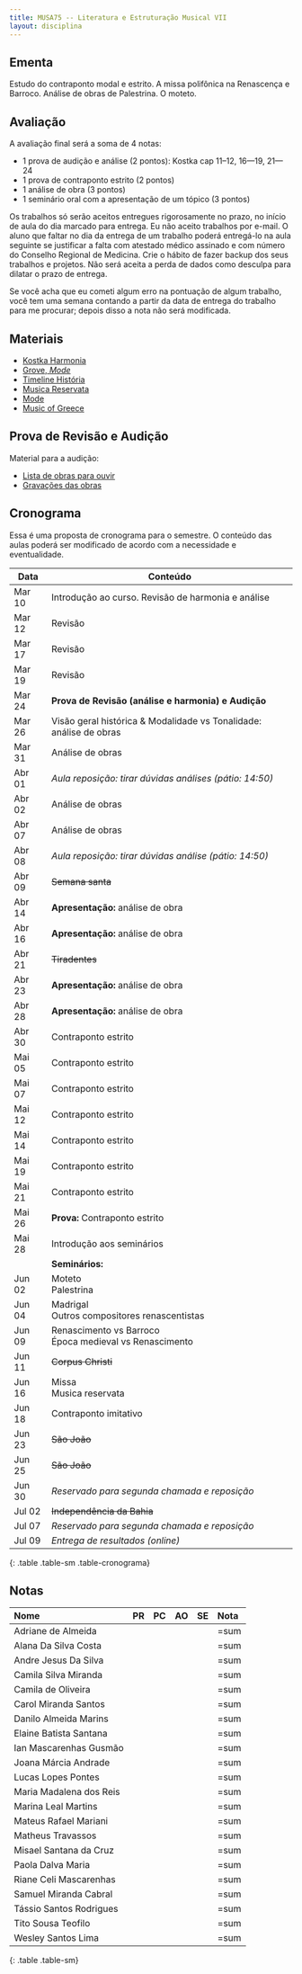 ```yaml
---
title: MUSA75 -- Literatura e Estruturação Musical VII
layout: disciplina
---
```


## Ementa

Estudo do contraponto modal e estrito. A missa polifônica na
Renascença e Barroco. Análise de obras de Palestrina. O moteto.

## Avaliação

A avaliação final será a soma de 4 notas:

 - 1 prova de audição e análise (2 pontos): Kostka cap 11–12, 16—19,
   21—24
 - 1 prova de contraponto estrito (2 pontos)
 - 1 análise de obra (3 pontos)
 - 1 seminário oral com a apresentação de um tópico (3 pontos)

Os trabalhos só serão aceitos entregues rigorosamente no prazo, no
início de aula do dia marcado para entrega. Eu não aceito trabalhos
por e-mail. O aluno que faltar no dia da entrega de um trabalho poderá
entregá-lo na aula seguinte se justificar a falta com atestado médico
assinado e com número do Conselho Regional de Medicina. Crie o hábito
de fazer backup dos seus trabalhos e projetos. Não será aceita a perda
de dados como desculpa para dilatar o prazo de entrega.

Se você acha que eu cometi algum erro na pontuação de algum trabalho,
você tem uma semana contando a partir da data de entrega do trabalho
para me procurar; depois disso a nota não será modificada.

## Materiais

- [Kostka Harmonia][1]
- [Grove, _Mode_][2]
- [Timeline História][4]
- [Musica Reservata](https://en.wikipedia.org/wiki/Musica_reservata)
- [Mode](https://en.wikipedia.org/wiki/Mode_(music))
- [Music of Greece](https://en.wikipedia.org/wiki/Music_of_Greece)

<!--
## Trabalho de Análise

  * [Trabalho de Análise](/pedro/trabalho-analise/)

-->

## Prova de Revisão e Audição

Material para a audição:

- [Lista de obras para ouvir](/pedro/lista-prova-audicao-lem-7/)
- [Gravações das obras][3]

## Cronograma

Essa é uma proposta de cronograma para o semestre. O conteúdo das
aulas poderá ser modificado de acordo com a necessidade e
eventualidade.

| Data   | Conteúdo                                                           |
| ---    | ---                                                                |
| Mar 10 | Introdução ao curso. Revisão de harmonia e análise                 |
| Mar 12 | Revisão                                                            |
| Mar 17 | Revisão                                                            |
| Mar 19 | Revisão                                                            |
| Mar 24 | **Prova de Revisão (análise e harmonia) e Audição**                |
| Mar 26 | Visão geral histórica & Modalidade vs Tonalidade: análise de obras |
| Mar 31 | Análise de obras                                                   |
| Abr 01 | _Aula reposição: tirar dúvidas análises (pátio: 14:50)_            |
| Abr 02 | Análise de obras                                                   |
| Abr 07 | Análise de obras                                                   |
| Abr 08 | _Aula reposição: tirar dúvidas análise (pátio: 14:50)_             |
| Abr 09 | <del>Semana santa</del>                                            |
| Abr 14 | **Apresentação:** análise de obra                                  |
| Abr 16 | **Apresentação:** análise de obra                                  |
| Abr 21 | <del>Tiradentes</del>                                              |
| Abr 23 | **Apresentação:** análise de obra                                  |
| Abr 28 | **Apresentação:** análise de obra                                  |
| Abr 30 | Contraponto estrito                                                |
| Mai 05 | Contraponto estrito                                                |
| Mai 07 | Contraponto estrito                                                |
| Mai 12 | Contraponto estrito                                                |
| Mai 14 | Contraponto estrito                                                |
| Mai 19 | Contraponto estrito                                                |
| Mai 21 | Contraponto estrito                                                |
| Mai 26 | **Prova:** Contraponto estrito                                     |
| Mai 28 | Introdução aos seminários                                          |
|        | **Seminários:**                                                    |
| Jun 02 | Moteto <br/> Palestrina                                            |
| Jun 04 | Madrigal <br/> Outros compositores renascentistas                  |
| Jun 09 | Renascimento vs Barroco <br/> Época medieval vs Renascimento       |
| Jun 11 | <del>Corpus Christi</del>                                          |
| Jun 16 | Missa <br/> Musica reservata                                       |
| Jun 18 | Contraponto imitativo                                              |
| Jun 23 | <del>São João</del>                                                |
| Jun 25 | <del>São João</del>                                                |
| Jun 30 | _Reservado para segunda chamada e reposição_                       |
| Jul 02 | <del>Independência da Bahia</del>                                  |
| Jul 07 | _Reservado para segunda chamada e reposição_                       |
| Jul 09 | _Entrega de resultados (online)_                                   |
{: .table .table-sm .table-cronograma}


## Notas


| Nome                    | PR | PC | AO | SE | Nota |
|:------------------------|:---|:---|:---|:---|:-----|
| Adriane de Almeida      |    |    |    |    | =sum |
| Alana Da Silva Costa    |    |    |    |    | =sum |
| Andre Jesus Da Silva    |    |    |    |    | =sum |
| Camila Silva Miranda    |    |    |    |    | =sum |
| Camila de Oliveira      |    |    |    |    | =sum |
| Carol Miranda Santos    |    |    |    |    | =sum |
| Danilo Almeida Marins   |    |    |    |    | =sum |
| Elaine Batista Santana  |    |    |    |    | =sum |
| Ian Mascarenhas Gusmão  |    |    |    |    | =sum |
| Joana Márcia Andrade    |    |    |    |    | =sum |
| Lucas Lopes Pontes      |    |    |    |    | =sum |
| Maria Madalena dos Reis |    |    |    |    | =sum |
| Marina Leal Martins     |    |    |    |    | =sum |
| Mateus Rafael Mariani   |    |    |    |    | =sum |
| Matheus Travassos       |    |    |    |    | =sum |
| Misael Santana da Cruz  |    |    |    |    | =sum |
| Paola Dalva Maria       |    |    |    |    | =sum |
| Riane Celi Mascarenhas  |    |    |    |    | =sum |
| Samuel Miranda Cabral   |    |    |    |    | =sum |
| Tássio Santos Rodrigues |    |    |    |    | =sum |
| Tito Sousa Teofilo      |    |    |    |    | =sum |
| Wesley Santos Lima      |    |    |    |    | =sum |
{: .table .table-sm}


[1]: https://www.dropbox.com/s/n4qgfe4zt13m8to/Kostka%20Tonal%20Harmony%20Traduzido.pdf?dl=0
[2]: https://www.dropbox.com/s/bbm0s7uzz1n9odt/Mode.pdf?dl=0
[3]: https://www.dropbox.com/s/av3ej8t7ihbv3d3/LEM%207%20Musicas%20para%20Prova%20de%20Audicao.zip?dl=0
[4]: https://www.dropbox.com/s/gv7jwrsaxldv7ve/Timeline%20Historia.pages?dl=0
[5]: https://www.dropbox.com/s/9wyfa8hpz5rk13b/Contraponto-Modal-Any-Raquel-Carvalho.pdf?dl=0
[6]: https://www.dropbox.com/s/dsq28pk5p62km3g/Contraponto%201.pdf?dl=0
[7]: https://www.dropbox.com/s/sx25psspxi1n7vl/Contraponto%202.pdf?dl=0
[8]: https://www.dropbox.com/s/e03f5n23jom8e84/Contraponto%203.pdf?dl=0
[9]: https://www.dropbox.com/s/il5d1ttyww31gsx/Contraponto%204.pdf?dl=0
[10]: https://www.dropbox.com/s/wjajrbxney7x8zu/Contraponto%205.pdf?dl=0
